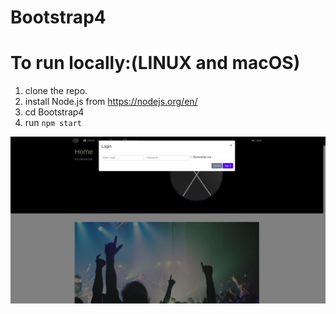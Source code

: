# Bootstrap4

# To run locally:(LINUX and macOS)
1. clone the repo.
2. install Node.js from https://nodejs.org/en/
3. cd Bootstrap4 
4. run `npm start`

![](Bootstrap-ss)

